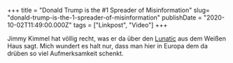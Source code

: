 +++
title = "Donald Trump is the #1 Spreader of Misinformation"
slug= "donald-trump-is-the-1-spreader-of-misinformation"
publishDate = "2020-10-02T11:49:00.000Z"
tags = ["Linkpost", "Video"]
+++

Jimmy Kimmel hat völlig recht, was er da über den [Lunatic](https://www.urbandictionary.com/define.php?term=lunatic) aus dem Weißen Haus sagt. Mich wundert es halt nur, dass man hier in Europa dem da drüben so viel Aufmerksamkeit schenkt.

<!--more-->